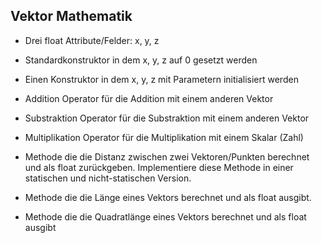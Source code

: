 ## Vektor Mathematik
- Drei float Attribute/Felder: x, y, z

- Standardkonstruktor in dem x, y, z auf 0 gesetzt werden 

- Einen Konstruktor in dem x, y, z mit Parametern initialisiert werden

- Addition Operator für die Addition mit einem anderen Vektor

- Substraktion Operator für die Substraktion mit einem anderen Vektor

- Multiplikation Operator für die Multiplikation mit einem Skalar (Zahl)

- Methode die die Distanz zwischen zwei Vektoren/Punkten berechnet und als float zurückgeben. Implementiere diese Methode in einer statischen und nicht-statischen Version.

- Methode die die Länge eines Vektors berechnet und als float ausgibt.

- Methode die die Quadratlänge eines Vektors berechnet und als float ausgibt
